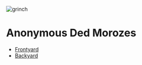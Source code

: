 ![grinch](https://github.com/uglyunicorn-eh/santa-barbara/assets/137888/89dacf13-f6f2-49ea-b609-31572e66c4e7)

# Anonymous Ded Morozes

* [Frontyard](https://github.com/uglyunicorn-eh/santa-barbara)
* [Backyard](https://github.com/uglyunicorn-eh/santa-monica)
